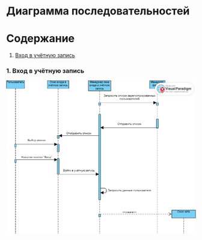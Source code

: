 # Диаграмма последовательностей

# Содержание
1. [Вход в учётную запись](#1)

### 1. Вход в учётную запись<a name="1"></a>

![Вход в учётную запись](https://github.com/SatsutaKirill/MilChat/blob/main/diagrams/images/SeqDia_SignIn.png)
